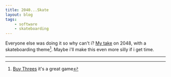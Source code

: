 ```yaml
---
title: 2040...Skate
layout: blog
tags:
    - software
    - skateboarding
---
```


Everyone else was doing it so why can't i? [My take](http://leejo.github.io/2040skate/) on 2048, with a skateboarding theme[^1]. Maybe i'll make this even more silly if i get time.

<hr />

[^1]: [Buy Threes](http://asherv.com/threes/) it's a great game
